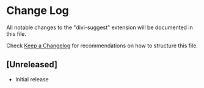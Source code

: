 # Change Log

All notable changes to the "divi-suggest" extension will be documented in this file.

Check [Keep a Changelog](http://keepachangelog.com/) for recommendations on how to structure this file.

## [Unreleased]

- Initial release